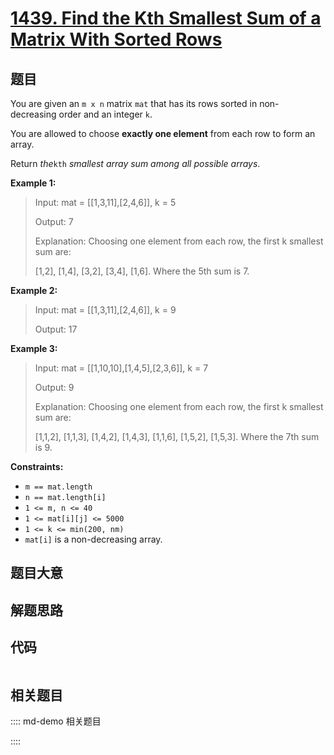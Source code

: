 # [1439. Find the Kth Smallest Sum of a Matrix With Sorted Rows](https://leetcode.com/problems/find-the-kth-smallest-sum-of-a-matrix-with-sorted-rows)

## 题目

You are given an `m x n` matrix `mat` that has its rows sorted in non-
decreasing order and an integer `k`.

You are allowed to choose **exactly one element** from each row to form an
array.

Return _the_`kth` _smallest array sum among all possible arrays_.



**Example 1:**

> Input: mat = [[1,3,11],[2,4,6]], k = 5
> 
> Output: 7
> 
> Explanation: Choosing one element from each row, the first k smallest sum are:
> 
> [1,2], [1,4], [3,2], [3,4], [1,6]. Where the 5th sum is 7.

**Example 2:**

> Input: mat = [[1,3,11],[2,4,6]], k = 9
> 
> Output: 17

**Example 3:**

> Input: mat = [[1,10,10],[1,4,5],[2,3,6]], k = 7
> 
> Output: 9
> 
> Explanation: Choosing one element from each row, the first k smallest sum are:
> 
> [1,1,2], [1,1,3], [1,4,2], [1,4,3], [1,1,6], [1,5,2], [1,5,3]. Where the 7th sum is 9.  

**Constraints:**

  * `m == mat.length`
  * `n == mat.length[i]`
  * `1 <= m, n <= 40`
  * `1 <= mat[i][j] <= 5000`
  * `1 <= k <= min(200, nm)`
  * `mat[i]` is a non-decreasing array.


## 题目大意

## 解题思路

## 代码

```javascript

```

## 相关题目

:::: md-demo 相关题目

::::
